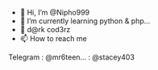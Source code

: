 - 👋 Hi, I’m @Nipho999
- 🌱 I’m currently learning python & php...
- 💞️ d@rk cod3rz
- 📫 How to reach me 
 
Telegram : @mr6teen...
         : @stacey403
